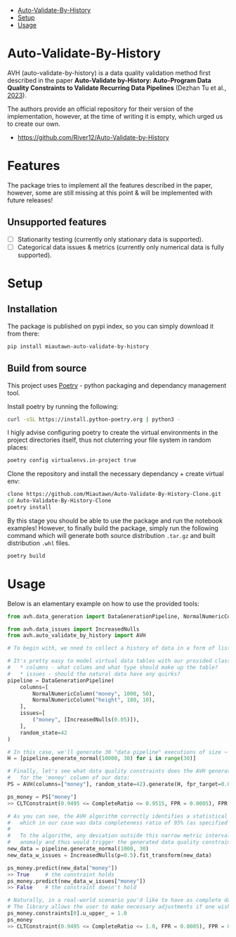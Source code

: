 * [Auto-Validate-By-History](#auto-validate-by-history)
* [Setup](#setup)
* [Usage](#usage)

# Auto-Validate-By-History
AVH (auto-validate-by-history) is a data quality validation method first described in the paper **Auto-Validate by-History: Auto-Program Data Quality Constraints to Validate Recurring Data Pipelines** (Dezhan Tu et al., [2023](https://arxiv.org/abs/2306.02421)).

The authors provide an official repository for their version of the implementation, however, at the time of writing it is empty, which urged us to create our own.
* https://github.com/River12/Auto-Validate-by-History

# Features
The package tries to implement all the features described in the paper, however, some are still missing at this point & will be implemented with future releases!
## Unsupported features
- [ ] Stationarity testing (currently only stationary data is supported).
- [ ] Categorical data issues & metrics (currently only numerical data is fully supported).

# Setup
## Installation
The package is published on pypi index, so you can simply download it from there:
```bash
pip install miautawn-auto-validate-by-history
```

## Build from source
This project uses [Poetry](https://python-poetry.org/docs/#installation) - python packaging and dependancy management tool.

Install poetry by running the following:
```bash
curl -sSL https://install.python-poetry.org | python3 -
```

I higly advise configuring poetry to create the virtual environments in the project directories itself, thus not cluterring your file system in random places:
```bash
poetry config virtualenvs.in-project true
```

Clone the repository and install the necessary dependancy + create virtual env:
```bash
clone https://github.com/Miautawn/Auto-Validate-By-History-Clone.git
cd Auto-Validate-By-History-Clone
poetry install
```

By this stage you should be able to use the package and run the notebook examples!
However, to finally build the package, simply run the following command which will generate both source distribution `.tar.gz` and built distribution `.whl` files.
```bash
poetry build
```

# Usage
Below is an elamentary example on how to use the provided tools:
```python
from avh.data_generation import DataGenerationPipeline, NormalNumericColumn, BetaNumericColumn

from avh.data_issues import IncreasedNulls
from avh.auto_validate_by_history import AVH

# To begin with, we nned to collect a history of data in a form of list of dataframes.

# It's pretty easy to model virtual data tables with our provided classes like so:
#   * columns - what colums and what type should make up the table?
#   * issues - should the natural data have any quirks?
pipeline = DataGenerationPipeline(
    columns=[
        NormalNumericColumn("money", 1000, 50),
        NormalNumericColumn("height", 180, 10),
    ],
    issues=[
        ("money", [IncreasedNulls(0.05)]),
    ],
    random_state=42
)

# In this case, we'll generate 30 "data pipeline" executions of size ~ N(10000, 30)
H = [pipeline.generate_normal(10000, 30) for i in range(30)]

# Finally, let's see what data quality constraints does the AVH generate
#   for the 'money' column of our data:
PS = AVH(columns=["money"], random_state=42).generate(H, fpr_target=0.05)

ps_money = PS["money"]
>> CLTConstraint(0.9495 <= CompleteRatio <= 0.9515, FPR = 0.0005), FPR = 0.045966

# As you can see, the AVH algorithm correctly identifies a statistical invariate
#   which in our case was data completeness ratio of 95% (as specified in our data generation).
#
#   To the algorithm, any deviation outside this narrow metric interval would appear as an
#   anomaly and thus would trigger the generated data quality constraint.
new_data = pipeline.generate_normal(1000, 30)
new_data_w_issues = IncreasedNulls(p=0.5).fit_transform(new_data)

ps_money.predict(new_data["money"])
>> True     # the constraint holds
ps_money.predict(new_data_w_issues["money"])
>> False    # the constraint doesn't hold

# Naturally, in a real-world scenario you'd like to have as complete data as possible.
# The library allows the user to make necessary adjustments if one wishes to do so:
ps_money.constraints[0].u_upper_ = 1.0
ps_money
>> CLTConstraint(0.9495 <= CompleteRatio <= 1.0, FPR = 0.0005), FPR = 0.045966
```
